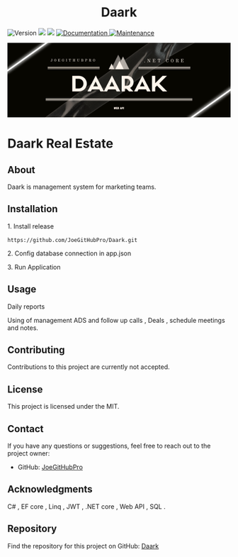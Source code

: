 
<h1 align="center" id="title">Daark</h1>
<p>
  <img alt="Version" src="https://img.shields.io/badge/version-1.0.0-blue.svg?cacheSeconds=2592000" />
  <img src="https://img.shields.io/badge/SQL%20Server-2019-yellow" />
  <img src="https://img.shields.io/badge/ASP.NetCore-7.0-%23790c91" />
  <a href="#" target="_blank">
    <img alt="Documentation" src="https://img.shields.io/badge/documentation-yes-brightgreen.svg" />
  </a>
  <a href="https://github.com/kefranabg/readme-md-generator/graphs/commit-activity" target="_blank">
    <img alt="Maintenance" src="https://img.shields.io/badge/Maintained%3F-yes-green.svg" />
  </a>
</p>
<p align="center"><img src="Daarak.png" alt="project-image"></p>


  <h1>Daark Real Estate</h1>

  <h2>About</h2>
  <p>Daark is management system for marketing teams.</p>

  <h2>Installation</h2>
 <p>1. Install release</p>

```
https://github.com/JoeGitHubPro/Daark.git
```

<p>2. Config database connection in app.json</p>

<p>3. Run Application</p>

  <h2>Usage</h2>
  <p>Daily reports</p>
  <p>Using of management ADS and follow up calls , Deals , schedule meetings and notes.</p>

  <h2>Contributing</h2>
  <p>Contributions to this project are currently not accepted.</p>

  <h2>License</h2>
  <p>This project is licensed under the MIT.</p>

  <h2>Contact</h2>
  <p>If you have any questions or suggestions, feel free to reach out to the project owner:</p>
  <ul>
    <li>GitHub: <a href="https://github.com/JoeGitHubPro">JoeGitHubPro</a></li>
  </ul>

  <h2>Acknowledgments</h2>
  <p>C# , EF core , Linq , JWT , .NET core , Web API , SQL  .</p>

  <h2>Repository</h2>
  <p>Find the repository for this project on GitHub: <a href="https://github.com/JoeGitHubPro/Daark.git">Daark</a></p>

